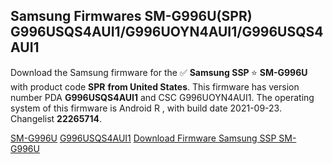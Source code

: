 <h2>Samsung Firmwares SM-G996U(SPR) G996USQS4AUI1/G996UOYN4AUI1/G996USQS4AUI1</h2>
Download the Samsung firmware for the ✅ <strong>Samsung SSP </strong> ⭐ <strong>SM-G996U</strong> with product code <strong>SPR</strong> <strong> from United States</strong>. This firmware has version number PDA <strong>G996USQS4AUI1</strong> and CSC G996UOYN4AUI1. The operating system of this firmware is Android R , with build date 2021-09-23. Changelist <strong>22265714</strong>.


[SM-G996U](https://samfirm.shop/samsung/model/SM-G996U)
[G996USQS4AUI1](https://samfirm.shop/samsung/pda/G996USQS4AUI1)
[Download Firmware Samsung SSP SM-G996U](https://samfirm.shop/samsung/firmware/459013)
